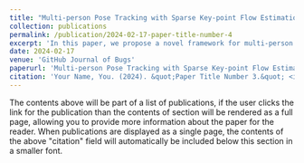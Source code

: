 ```yaml
---
title: "Multi-person Pose Tracking with Sparse Key-point Flow Estimation and Hierarchical Graph Distance Minimization"
collection: publications
permalink: /publication/2024-02-17-paper-title-number-4
excerpt: 'In this paper, we propose a novel framework for multi-person pose estimation and tracking on challenging scenarios. In view of occlusions and motion blurs which hinder the performance of pose tracking, we proposed to model humans as graphs and perform pose estimation and tracking by concentrating on the visible parts of human bodies which are informative about complete skeletons under incomplete observations. Specifically, the proposed framework involves three parts: (i) A Sparse Key-point Flow Estimating Module (SKFEM) and a Hierarchical Graph Distance Minimizing Module (HGMM) for estimating pixel-level and human-level motion, respectively; (ii) Pixel-level appearance consistency and human-level structural consistency are combined in measuring the visibility scores of body joints. The scores guide the pose estimator to predict complete skeletons by observing high-visibility parts, under the assumption that visible and invisible parts are inherently correlated in human part graphs. The pose estimator is iteratively fine-tuned to achieve this capability; (iii) Multiple historical frames are combined to benefit tracking which is implemented using HGMM. The proposed approach not only achieves state-of-the-art performance on PoseTrack datasets but also contributes to significant improvements in other tasks such as human-related anomaly detection.'
date: 2024-02-17
venue: 'GitHub Journal of Bugs'
paperurl: 'Multi-person Pose Tracking with Sparse Key-point Flow Estimation and Hierarchical Graph Distance Minimization.pdf'
citation: 'Your Name, You. (2024). &quot;Paper Title Number 3.&quot; <i>GitHub Journal of Bugs</i>. 1(3).'
---
```


The contents above will be part of a list of publications, if the user clicks the link for the publication than the contents of section will be rendered as a full page, allowing you to provide more information about the paper for the reader. When publications are displayed as a single page, the contents of the above "citation" field will automatically be included below this section in a smaller font.
